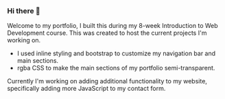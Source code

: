 ### Hi there 👋

Welcome to my portfolio, I built this during my 8-week Introduction to Web Development course. This was created to host the current projects I'm working on.

- I used inline styling and bootstrap to customize my navigation bar and main sections.
- rgba CSS to make the main sections of my portfolio semi-transparent.

Currently I'm working on adding additional functionality to my website, specifically adding more JavaScript to my contact form.
<!--
**rutholatunji/rutholatunji** is a ✨ _special_ ✨ repository because its `README.md` (this file) appears on your GitHub profile.

Here are some ideas to get you started:

- 🔭 I’m currently working on ...
- 🌱 I’m currently learning ...
- 👯 I’m looking to collaborate on ...
- 🤔 I’m looking for help with ...
- 💬 Ask me about ...
- 📫 How to reach me: ...
- 😄 Pronouns: ...
- ⚡ Fun fact: ...
-->

